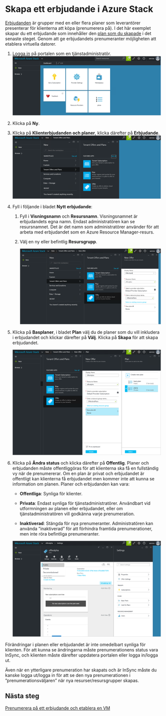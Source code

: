 <properties
    pageTitle="Skapa ett erbjudande i Azure Stack | Microsoft Azure"
    description="Lär dig hur du som tjänstadministratör skapar ett erbjudande för dina klienter i Azure Stack."
    services="azure-stack"
    documentationCenter=""
    authors="ErikjeMS"
    manager="byronr"
    editor=""/>

<tags
    ms.service="azure-stack"
    ms.workload="na"
    ms.tgt_pltfrm="na"
    ms.devlang="na"
    ms.topic="get-started-article"
    ms.date="05/25/2016"
    ms.author="erikje"/>


# Skapa ett erbjudande i Azure Stack

[Erbjudanden](azure-stack-key-features.md#services-plans-offers-and-subscriptions) är grupper med en eller flera planer som leverantörer presenterar för klienterna att köpa (prenumerera på). I det här exemplet skapar du ett erbjudande som innehåller den [plan som du skapade](azure-stack-create-plan.md) i det senaste steget. Genom att ge erbjudandets prenumeranter möjligheten att etablera virtuella datorer.

1.  [Logga in](azure-stack-connect-azure-stack.md#log-in-as-a-service-administrator) på portalen som en tjänstadministratör.
    ![](media/azure-stack-create-offer/image1.png)

2.  Klicka på **Ny**.

3.  Klicka på **Klienterbjudanden och planer**, klicka därefter på **Erbjudande**.
    ![](media/azure-stack-create-offer/image2.png)

4.  Fyll i följande i bladet **Nytt erbjudande**:

    1.  Fyll i **Visningsnamn** och **Resursnamn**. Visningsnamnet är erbjudandets egna namn. Endast administratören kan se resursnamnet. Det är det namn som administratörer använder för att arbeta med erbjudandet som en Azure Resource Manager-resurs.

    2.  Välj en ny eller befintlig **Resursgrupp**.

        ![](media/azure-stack-create-offer/image3.png)

5.  Klicka på **Basplaner**, i bladet **Plan** välj du de planer som du vill inkludera i erbjudandet och klickar därefter på **Välj**. Klicka på **Skapa** för att skapa erbjudandet.

    ![](media/azure-stack-create-offer/image4.png)

6.  Klicka på **Ändra status** och klicka därefter på **Offentlig**.
Planer och erbjudanden måste offentliggöras för att klienterna ska få en fullständig vy när de prenumererar. Om en plan är privat och erbjudandet är offentligt kan klienterna få erbjudandet men kommer inte att kunna se information om planen. Planer och erbjudanden kan vara:

    -   **Offentliga**: Synliga för klienter.

    -   **Privata**: Endast synliga för tjänstadministratörer. Användbart vid utformningen av planen eller erbjudandet, eller om tjänstadministratören vill godkänna varje prenumeration.

    -   **Inaktiverad**: Stängda för nya prenumeranter. Administratören kan använda ”inaktiverad” för att förhindra framtida prenumerationer, men inte röra befintliga prenumeranter.

    ![](media/azure-stack-create-offer/image6.png)

Förändringar i planen eller erbjudandet är inte omedelbart synliga för klienten. För att kunna se ändringarna måste prenumerationens status vara InSync, och klienten måste därefter uppdatera portalen eller logga in/logga ut.

Även när en ytterligare prenumeration har skapats och är InSync måste du kanske logga ut/logga in för att se den nya prenumerationen i ”prenumerationsväljaren” när nya resurser/resursgrupper skapas.

## Nästa steg

[Prenumerera på ett erbjudande och etablera en VM](azure-stack-subscribe-plan-provision-vm.md)



<!--HONumber=Sep16_HO3-->


